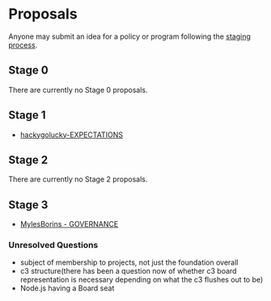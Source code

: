# Proposals

Anyone may submit an idea for a policy or program following the [staging process](../STAGING_PROCESS.md).

## Stage 0

There are currently no Stage 0 proposals.

## Stage 1
* [hackygolucky-EXPECTATIONS](hackygolucky-EXPECTATIONS)

## Stage 2

There are currently no Stage 2 proposals.

## Stage 3

* [MylesBorins - GOVERNANCE](./adopted/mylesborins-GOVERNANCE)

### Unresolved Questions
- subject of membership to projects, not just the foundation overall
- c3 structure(there has been a question now of whether c3 board representation is necessary depending on what the c3 flushes out to be)
- Node.js having a Board seat
